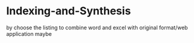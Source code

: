 # Indexing-and-Synthesis
by choose the listing to combine word and excel with original format/web application maybe
